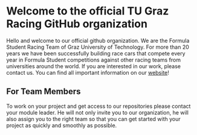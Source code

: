 # Welcome to the official TU Graz Racing GitHub organization
Hello and welcome to our official github organization.
We are the Formula Student Racing Team of Graz University of Technology. 
For more than 20 years we have been successfully building race cars that compete every year in Formula Student competitions against other racing teams from universities around the world. 
If you are interested in our work, please contact us. 
You can find all important information on our [website](https://www.tugracing.at/)! 

## For Team Members
To work on your project and get access to our repositories please contact your module leader. 
He will not only invite you to our organization, he will also assign you to the right team so that you can get started with your project as quickly and smoothly as possible.
